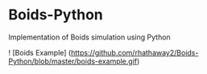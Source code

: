 # Boids-Python
Implementation of Boids simulation using Python


! [Boids Example] (https://github.com/rhathaway2/Boids-Python/blob/master/boids-example.gif)

